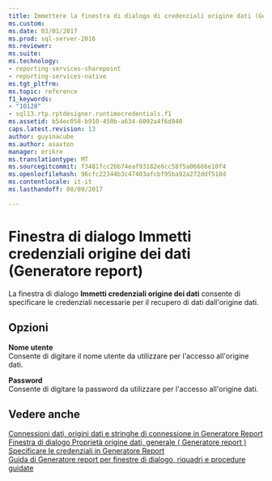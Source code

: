 ```yaml
---
title: Immettere la finestra di dialogo di credenziali origine dati (Generatore Report) | Documenti Microsoft
ms.custom: 
ms.date: 03/01/2017
ms.prod: sql-server-2016
ms.reviewer: 
ms.suite: 
ms.technology:
- reporting-services-sharepoint
- reporting-services-native
ms.tgt_pltfrm: 
ms.topic: reference
f1_keywords:
- "10128"
- sql13.rtp.rptdesigner.runtimecredentials.f1
ms.assetid: b54ec058-b910-450b-a634-6092a4f6d840
caps.latest.revision: 13
author: guyinacube
ms.author: asaxton
manager: erikre
ms.translationtype: MT
ms.sourcegitcommit: f3481fcc2bb74eaf93182e6cc58f5a06666e10f4
ms.openlocfilehash: 96cfc22344b3c47403afcbf95ba92a272ddf518d
ms.contentlocale: it-it
ms.lasthandoff: 08/09/2017

---
```

# <a name="enter-data-source-credentials-dialog-box-report-builder"></a>Finestra di dialogo Immetti credenziali origine dei dati (Generatore report)
  La finestra di dialogo **Immetti credenziali origine dei dati** consente di specificare le credenziali necessarie per il recupero di dati dall'origine dati.  
  
## <a name="options"></a>Opzioni  
 **Nome utente**  
 Consente di digitare il nome utente da utilizzare per l'accesso all'origine dati.  
  
 **Password**  
 Consente di digitare la password da utilizzare per l'accesso all'origine dati.  
  
## <a name="see-also"></a>Vedere anche  
 [Connessioni dati, origini dati e stringhe di connessione in Generatore Report](http://msdn.microsoft.com/library/7e103637-4371-43d7-821c-d269c2cc1b34)   
 [Finestra di dialogo Proprietà origine dati, generale &#40; Generatore report &#41;](http://msdn.microsoft.com/library/b956f43a-8426-4679-acc1-00f405d5ff5b)   
 [Specificare le credenziali in Generatore Report](http://msdn.microsoft.com/library/7412ce68-aece-41c0-8c37-76a0e54b6b53)   
 [Guida di Generatore report per finestre di dialogo, riquadri e procedure guidate](http://msdn.microsoft.com/en-us/2da24891-0b6d-4d3c-8b18-81b98752642f)  
  
  
